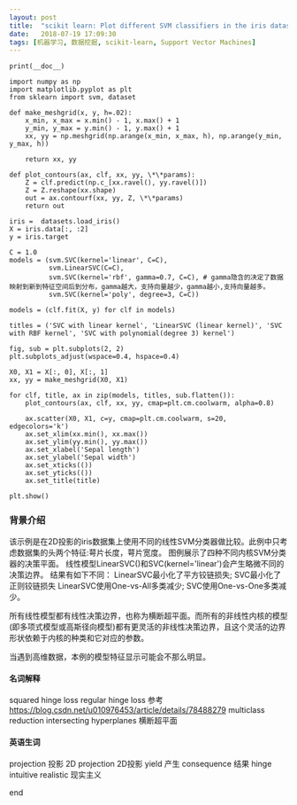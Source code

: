 ```yaml
---
layout: post
title:  "scikit learn: Plot different SVM classifiers in the iris dataset"
date:   2018-07-19 17:09:30
tags: [机器学习, 数据挖掘, scikit-learn, Support Vector Machines]
---
```


    print(__doc__)

    import numpy as np
    import matplotlib.pyplot as plt
    from sklearn import svm, dataset

    def make_meshgrid(x, y, h=.02):
        x_min, x_max = x.min() - 1, x.max() + 1
        y_min, y_max = y.min() - 1, y.max() + 1
        xx, yy = np.meshgrid(np.arange(x_min, x_max, h), np.arange(y_min, y_max, h))

        return xx, yy

    def plot_contours(ax, clf, xx, yy, \*\*params):
        Z = clf.predict(np.c_[xx.ravel(), yy.ravel()])
        Z = Z.reshape(xx.shape)
        out = ax.contourf(xx, yy, Z, \*\*params)
        return out

    iris =  datasets.load_iris()
    X = iris.data[:, :2]
    y = iris.target

    C = 1.0
    models = (svm.SVC(kernel='linear', C=C),
              svm.LinearSVC(C=C),
              svm.SVC(kernel='rbf', gamma=0.7, C=C), # gamma隐含的决定了数据映射到新到特征空间后到分布，gamma越大，支持向量越少，gamma越小,支持向量越多。
              svm.SVC(kernel='poly', degree=3, C=C))

    models = (clf.fit(X, y) for clf in models)

    titles = ('SVC with linear kernel', 'LinearSVC (linear kernel)', 'SVC with RBF kernel', 'SVC with polynomial(degree 3) kernel')

    fig, sub = plt.subplots(2, 2)
    plt.subplots_adjust(wspace=0.4, hspace=0.4)

    X0, X1 = X[:, 0], X[:, 1]
    xx, yy = make_meshgrid(X0, X1)

    for clf, title, ax in zip(models, titles, sub.flatten()):
        plot_contours(ax, clf, xx, yy, cmap=plt.cm.coolwarm, alpha=0.8)

        ax.scatter(X0, X1, c=y, cmap=plt.cm.coolwarm, s=20, edgecolors='k')
        ax.set_xlim(xx.min(), xx.max())
        ax.set_ylim(yy.min(), yy.max())
        ax.set_xlabel('Sepal length')
        ax.set_ylabel('Sepal width')
        ax.set_xticks(())
        ax.set_yticks(())
        ax.set_title(title)

    plt.show()


### 背景介绍
该示例是在2D投影的iris数据集上使用不同的线性SVM分类器做比较。此例中只考虑数据集的头两个特征:萼片长度，萼片宽度。
图例展示了四种不同内核SVM分类器的决策平面。
线性模型LinearSVC()和SVC(kernel='linear')会产生略微不同的决策边界。
结果有如下不同：
LinearSVC最小化了平方铰链损失; SVC最小化了正则铰链损失
LinearSVC使用One-vs-All多类减少; SVC使用One-vs-One多类减少。

所有线性模型都有线性决策边界，也称为横断超平面。而所有的非线性内核的模型(即多项式模型或高斯径向模型)都有更灵活的非线性决策边界，且这个灵活的边界形状依赖于内核的种类和它对应的参数。

当遇到高维数据，本例的模型特征显示可能会不那么明显。

#### 名词解释
squared hinge loss
regular hinge loss 参考 https://blog.csdn.net/u010976453/article/details/78488279
multiclass reduction
intersecting hyperplanes 横断超平面

#### 英语生词
projection 投影
2D projection 2D投影
yield 产生
consequence 结果
hinge
intuitive
realistic 现实主义

end
